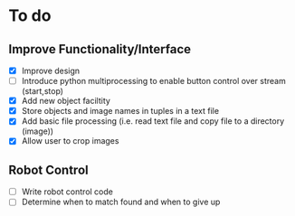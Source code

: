 # To do
## Improve Functionality/Interface
- [x] Improve design
- [ ] Introduce python multiprocessing to enable button control over stream (start,stop)
- [x] Add new object faciltity
- [x] Store objects and image names in tuples in a text file
- [x] Add basic file processing (i.e. read text file and copy file to a directory (image))
- [x] Allow user to crop images

## Robot Control
- [ ] Write robot control code
- [ ] Determine when to match found and when to give up
